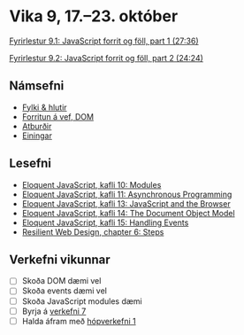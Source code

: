 # Vika 9, 17.–23. október

[Fyrirlestur 9.1: JavaScript forrit og föll, part 1 (27:36)](https://youtu.be/4Ccm-plguVw)

[Fyrirlestur 9.2: JavaScript forrit og föll, part 2 (24:24)](https://youtu.be/X2eTTTLe5m4)

## Námsefni

* [Fylki & hlutir](../namsefni/27.fylki-hlutir/)
* [Forritun á vef, DOM](../namsefni/28.browser-dom/)
* [Atburðir](../namsefni/29.events/)
* [Einingar](../namsefni/30.modules/)

## Lesefni

* [Eloquent JavaScript, kafli 10: Modules](https://eloquentjavascript.net/10_modules.html)
* [Eloquent JavaScript, kafli 11: Asynchronous Programming](https://eloquentjavascript.net/11_async.html)
* [Eloquent JavaScript, kafli 13: JavaScript and the Browser](https://eloquentjavascript.net/13_browser.html)
* [Eloquent JavaScript, kafli 14: The Document Object Model](https://eloquentjavascript.net/14_dom.html)
* [Eloquent JavaScript, kafli 15: Handling Events](https://eloquentjavascript.net/15_event.html)
* [Resilient Web Design, chapter 6: Steps](https://resilientwebdesign.com/chapter6/)

## Verkefni vikunnar

* [ ] Skoða DOM dæmi vel
* [ ] Skoða events dæmi vel
* [ ] Skoða JavaScript modules dæmi
* [ ] Byrja á [verkefni 7](https://github.com/vefforritun/vef1-2022-v7)
* [ ] Halda áfram með [hópverkefni 1](https://github.com/vefforritun/vef1-2022-h1)
